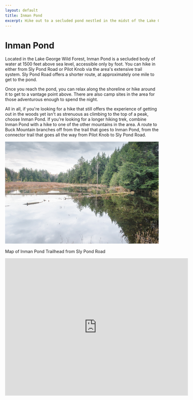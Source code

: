 ```yaml
---
layout: default
title: Inman Pond 
excerpt: Hike out to a secluded pond nestled in the midst of the Lake George Wild Forest.
---
```


<h1>Inman Pond</h1>

<p>Located in the Lake George Wild Forest, Inman Pond is a secluded body of water at 1500 feet above sea level, accessible only by foot. You can hike in either from Sly Pond Road or Pilot Knob via the area's extensive trail system. Sly Pond Road offers a shorter route, at approximately one mile to get to the pond.</p>

<p>Once you reach the pond, you can relax along the shoreline or hike around it to get to a vantage point above. There are also camp sites in the area for those adventurous enough to spend the night.</p>

<p>All in all, if you're looking for a hike that still offers the experience of getting out in the woods yet isn't as strenuous as climbing to the top of a peak, choose Inman Pond. If you're looking for a longer hiking trek, combine Inman Pond with a hike to one of the other mountains in the area. A route to Buck Mountain branches off from the trail that goes to Inman Pond, from the connector trail that goes all the way from Pilot Knob to Sly Pond Road.</p>

<img src="/img/inmanpond.jpg" alt="Inman Pond">

<p>Map of Inman Pond Trailhead from Sly Pond Road</p>

<div class="google-maps"><iframe src="https://www.google.com/maps/embed?pb=!1m18!1m12!1m3!1d2894.6568641882773!2d-73.57250868494151!3d43.48863087107555!2m3!1f0!2f0!3f0!3m2!1i1024!2i768!4f13.1!3m3!1m2!1s0x0%3A0x0!2zNDPCsDI5JzE5LjEiTiA3M8KwMzQnMTMuMiJX!5e0!3m2!1sen!2sus!4v1463317476334" width="600" height="450" frameborder="0" style="border:0" allowfullscreen></iframe></div>

